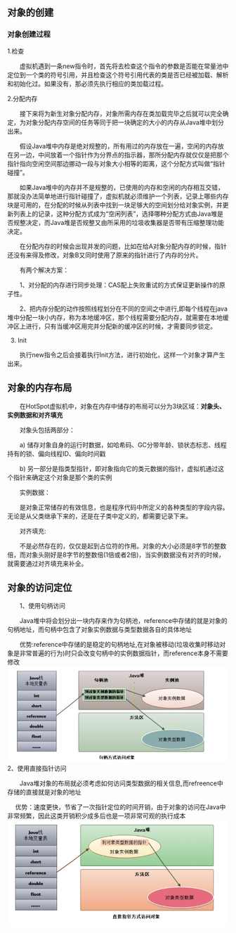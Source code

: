 ## 对象的创建
### 对象创建过程

1.检查 

　　虚拟机遇到一条new指令时，首先将去检查这个指令的参数是否能在常量池中定位到一个类的符号引用，并且检查这个符号引用代表的类是否已经被加载、解析和初始化过。如果没有，那必须先执行相应的类加载过程。

2.分配内存 

　　接下来将为新生对象分配内存，对象所需内存在类加载完毕之后就可以完全确定，为对象分配内存空间的任务等同于把一块确定的大小的内存从Java堆中划分出来。

　　假设Java堆中内存是绝对规整的，所有用过的内存放在一遍，空闲的内存放在另一边，中间放着一个指针作为分界点的指示器，那所分配内存就仅仅是把那个指针指向空闲空间那边挪动一段与对象大小相等的距离，这个分配方式叫做“指针碰撞”。

　　如果Java堆中的内存并不是规整的，已使用的内存和空闲的内存相互交错，那就没办法简单地进行指针碰撞了，虚拟机就必须维护一个列表，记录上哪些内存块是可用的，在分配的时候从列表中找到一块足够大的空间划分给对象实例，并更新列表上的记录，这种分配方式成为“空闲列表”，选择哪种分配方式由Java堆是否规整决定，而Java堆是否规整又由所采用的垃圾收集器是否带有压缩整理功能决定。

　　在分配内存的时候会出现并发的问题，比如在给A对象分配内存的时候，指针还没有来得及修改，对象B又同时使用了原来的指针进行了内存的分片。

　　有两个解决方案：

　　1、对分配的内存进行同步处理：CAS配上失败重试的方式保证更新操作的原子性。

　　2、把内存分配的动作按照线程划分在不同的空间之中进行,即每个线程在java堆中分配一块小内存，称为本地缓冲区，那个线程需要分配内存，就需要在本地缓冲区上进行，只有当缓冲区用完并分配新的缓冲区的时候，才需要同步锁定。

3. Init

　　执行new指令之后会接着执行Init方法，进行初始化，这样一个对象才算产生出来。

##  对象的内存布局

　　在HotSpot虚拟机中，对象在内存中储存的布局可以分为3块区域：**对象头、实例数据和对齐填充**

　　对象头包括两部分：

　　a) 储存对象自身的运行时数据，如哈希码、GC分带年龄、锁状态标志、线程持有的锁、偏向线程ID、偏向时间戳

　　b) 另一部分是指类型指针，即对象指向它的类元数据的指针，虚拟机通过这个指针来确定这个对象是那个类的实例

　　实例数据：

　　是对象正常储存的有效信息，也是程序代码中所定义的各种类型的字段内容。无论是从父类继承下来的，还是在子类中定义的，都需要记录下来。

　　对齐填充:

　　不是必然存在的，仅仅是起到占位符的作用。对象的大小必须是8字节的整数倍，而对象头刚好是8字节的整数倍(1倍或者2倍)，当实例数据没有对齐的时候，就需要通过对齐填充来补全。
## 对象的访问定位

　　1、使用句柄访问

　　Java堆中将会划分出一块内存来作为句柄池，reference中存储的就是对象的句柄地址，而句柄中包含了对象实例数据与类型数据各自的具体地址

　　优势:reference中存储的是稳定的句柄地址,在对象被移动(垃圾收集时移动对象是非常普遍的行为)时只会改变句柄中的实例数据指针，而reference本身不需要修改
![](/assets/1.png)
2、使用直接指针访问

　　Java堆对象的布局就必须考虑如何访问类型数据的相关信息,而refreence中存储的直接就是对象的地址

 　   优势：速度更快，节省了一次指针定位的时间开销，由于对象的访问在Java中非常频繁，因此这类开销积少成多后也是一项非常可观的执行成本
 ![](/assets/2.png)